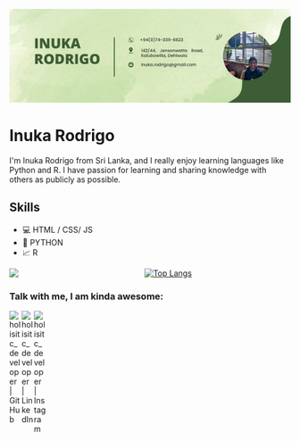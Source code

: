 ![Artificial Intelligence and Data Science](https://github.com/inukarodrigo/inukarodrigo/blob/main/I'm%20Inuka.png)

# Inuka Rodrigo
I'm Inuka Rodrigo from Sri Lanka, and I really enjoy learning languages like Python and R. I have passion for learning and sharing knowledge with others as publicly as possible. 

## Skills
* 💻 HTML / CSS/ JS
* 🐍 PYTHON
* 📈 R

<img align="left" width="48%" src="https://github-readme-stats.vercel.app/api?username=inukarodrigo&theme=cobalt&show_icons=true" />

[![Top Langs](https://github-readme-stats.vercel.app/api/top-langs/?username=inukarodrigo&layout=compact&theme=cobalt&show)](https://github.com/inukarodrigo/github-readme-stats)

### Talk with me, I am kinda awesome:
[<img align="left" alt="holisitc_developer | GitHub" width="22px" src="https://cdn.jsdelivr.net/npm/simple-icons@v3/icons/github.svg" />](https://github.com/inukarodrigo)  [<img align="left" alt="holisitc_developer | LinkedIn" width="22px" src="https://cdn.jsdelivr.net/npm/simple-icons@v3/icons/linkedin.svg" />](https://www.linkedin.com/in/inuka-rodrigo/)  [<img align="left" alt="holisitc_developer | Instagram" width="22px" src="https://cdn.jsdelivr.net/npm/simple-icons@v3/icons/instagram.svg" />](https://www.instagram.com/_inux_20_/)  
